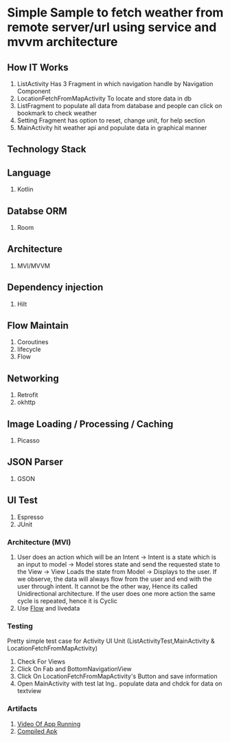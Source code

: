 # Simple Sample to fetch weather from remote server/url using service and mvvm architecture



## How IT Works
1. ListActivity Has 3 Fragment in which navigation handle by Navigation Component 
2. LocationFetchFromMapActivity To locate and store data in db
3. ListFragment to populate all data from database and people can click on bookmark to check weather
4. Setting Fragment has option to reset, change unit, for help section
5. MainActivity hit weather api and populate data in graphical manner



## Technology Stack

## Language  
1. Kotlin  
## Databse ORM
1. Room

## Architecture
1. MVI/MVVM
## Dependency injection
1. Hilt

## Flow Maintain
1. Coroutines 
2. lifecycle 
3. Flow

## Networking
1. Retrofit 
2. okhttp 

## Image Loading / Processing / Caching
1. Picasso 

## JSON Parser
1. GSON 

## UI Test
1. Espresso 
2. JUnit





### Architecture (MVI)
1. User does an action which will be an Intent → Intent is a state which is an input to model → Model stores state and send the requested state to the View → View Loads the state from Model → Displays to the user. If we observe, the data will always flow from the user and end with the user through intent. It cannot be the other way, Hence its called Unidirectional architecture. If the user does one more action the same cycle is repeated, hence it is Cyclic
2. Use [Flow](https://miro.medium.com/max/4800/0*nO9r299fdSEt5qwb.png) and livedata

### Testing
Pretty simple test case  for Activity UI Unit (ListActivityTest,MainActivity & LocationFetchFromMapActivity)
1. Check For Views
2. Click On Fab and BottomNavigationView
3. Click On LocationFetchFromMapActivity's Button and save information
4. Open MainActivity with test lat lng.. populate data and chdck for data on textview


### Artifacts 
1. [Video Of App Running](https://www.dropbox.com/s/0xhn1ni4bqayt16/video.mp4?dl=0u)
2. [Compiled Apk](https://betafamily.com/supersend/app/f596f597-b02d-4020-b61e-2c719b3dd6ae (Please consume this link with in 3 days))




